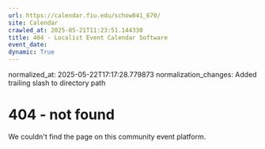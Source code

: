 ```yaml
---
url: https://calendar.fiu.edu/schow041_670/
site: Calendar
crawled_at: 2025-05-21T11:23:51.144330
title: 404 - Localist Event Calendar Software
event_date: 
dynamic: True
---
```

normalized_at: 2025-05-22T17:17:28.779873
normalization_changes: Added trailing slash to directory path

# 404 - not found
We couldn't find the page on this community event platform.
